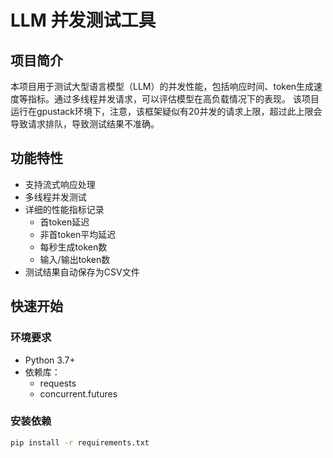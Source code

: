 # LLM 并发测试工具

## 项目简介
本项目用于测试大型语言模型（LLM）的并发性能，包括响应时间、token生成速度等指标。通过多线程并发请求，可以评估模型在高负载情况下的表现。
该项目运行在gpustack环境下，注意，该框架疑似有20并发的请求上限，超过此上限会导致请求排队，导致测试结果不准确。

## 功能特性
- 支持流式响应处理
- 多线程并发测试
- 详细的性能指标记录
  - 首token延迟
  - 非首token平均延迟
  - 每秒生成token数
  - 输入/输出token数
- 测试结果自动保存为CSV文件

## 快速开始

### 环境要求
- Python 3.7+
- 依赖库：
  - requests
  - concurrent.futures

### 安装依赖
```bash
pip install -r requirements.txt